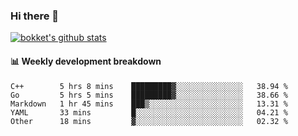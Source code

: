 ### Hi there 👋
[![bokket's github stats](https://github-readme-stats.vercel.app/api?username=bokket&show_icons=true&count_private=true)](https://github.com/anuraghazra/github-readme-stats)

#### :bar_chart: Weekly development breakdown
<!--START_SECTION:waka-->
```text
C++        5 hrs 8 mins    █████████▓░░░░░░░░░░░░░░░   38.94 % 
Go         5 hrs 5 mins    █████████▓░░░░░░░░░░░░░░░   38.66 % 
Markdown   1 hr 45 mins    ███▒░░░░░░░░░░░░░░░░░░░░░   13.31 % 
YAML       33 mins         █░░░░░░░░░░░░░░░░░░░░░░░░   04.21 % 
Other      18 mins         ▓░░░░░░░░░░░░░░░░░░░░░░░░   02.32 % 
```
<!--END_SECTION:waka-->
